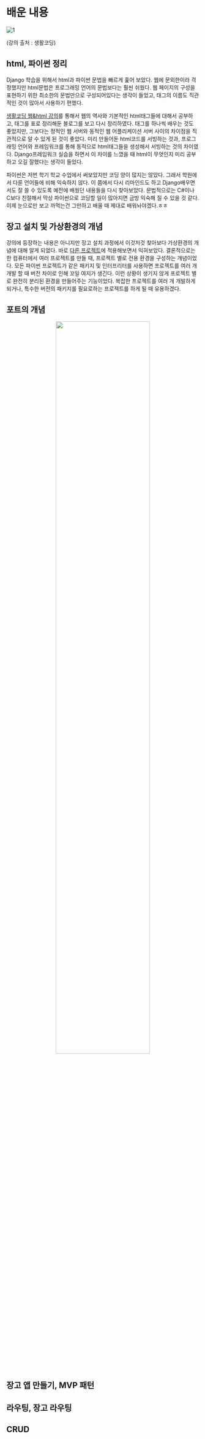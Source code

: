 # 배운 내용
![1](https://user-images.githubusercontent.com/76809524/154886975-656b6a20-f255-4ef3-8c80-518ebd95cab1.jpg)

(강의 출처 : 생활코딩)


## html, 파이썬 정리
Django 학습을 위해서 html과 파이썬 문법을 빠르게 훑어 보았다. 웹에 문외한이라 걱정했지만 html문법은 프로그래밍 언어의 문법보다는 훨씬 쉬웠다. 웹 페이지의 구성을 표현하기 위한 최소한의 문법만으로 구성되어있다는 생각이 들었고, 태그의 이름도 직관적인 것이 많아서 사용하기 편했다.

[생활코딩 웹&html 강의](https://opentutorials.org/course/3084)를 통해서 웹의 역사와 기본적인 html태그들에 대해서 공부하고, 태그를 표로 정리해둔 블로그를 보고 다시 정리하였다. 태그를 하나씩 배우는 것도 좋았지만, 그보다는 정적인 웹 서버와 동적인 웹 어플리케이션 서버 사이의 차이점을 직관적으로 알 수 있게 된 것이 좋았다. 미리 만들어둔 html코드를 서빙하는 것과, 프로그래밍 언어와 프레임워크를 통해 동적으로 html태그들을 생성해서 서빙하는 것의 차이였다. Django프레임워크 실습을 하면서 이 차이를 느꼈을 때 html이 무엇인지 미리 공부하고 오길 잘했다는 생각이 들었다.

파이썬은 저번 학기 학교 수업에서 써보았지만 코딩 양이 많지는 않았다. 그래서 학원에서 다룬 언어들에 비해 익숙하지 않다. 이 쯤에서 다시 리마인드도 하고 Django배우면서도 잘 쓸 수 있도록 예전에 배웠던 내용들을 다시 찾아보았다. 문법적으로는 C#이나 C보다 친절해서 막상 파이썬으로 코딩할 일이 많아지면 금방 익숙해 질 수 있을 것 같다. 이제 눈으로만 보고 까먹는건 그만하고 배울 때 제대로 배워놔야겠다.ㅎㅎ

## 장고 설치 및 가상환경의 개념
 강의에 등장하는 내용은 아니지만 장고 설치 과정에서 이것저것 찾아보다 가상환경의 개념에 대해 알게 되었다. 바로 [다른 프로젝트](https://github.com/charlesuu/first-Django-app)에 적용해보면서 익혀보았다. 결론적으로는 한 컴퓨터에서 여러 프로젝트를 만들 때, 프로젝트 별로 전용 환경을 구성하는 개념이었다. 모든 파이썬 프로젝트가 같은 패키지 및 인터프리터를 사용하면 프로젝트를 여러 개 개발 할 때 버전 차이로 인해 꼬일 여지가 생긴다. 이런 상황이 생기지 않게 프로젝트 별로 완전히 분리된 환경을 만들어주는 기능이었다. 복잡한 프로젝트를 여러 개 개발하게 되거나, 특수한 버전의 패키지를 필요로하는 프로젝트를 하게 될 때 유용하겠다.

## 포트의 개념

<p align="center"><img width="70%" src="https://user-images.githubusercontent.com/76809524/155928601-8b407130-91a4-4b37-b374-b8a139002eae.png"/></p>







## 장고 앱 만들기, MVP 패턴

## 라우팅, 장고 라우팅

## CRUD
